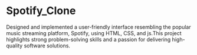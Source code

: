 # Spotify_Clone
Designed and implemented a user-friendly interface resembling the popular music streaming platform,             Spotify, using HTML, CSS, and js.This project highlights strong problem-solving skills and a passion for delivering high-quality software solutions.
